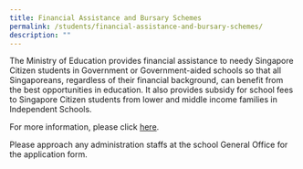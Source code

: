 ```yaml
---
title: Financial Assistance and Bursary Schemes
permalink: /students/financial-assistance-and-bursary-schemes/
description: ""
---
```

The Ministry of Education provides financial assistance to needy Singapore Citizen students in Government or Government-aided schools so that all Singaporeans, regardless of their financial background, can benefit from the best opportunities in education. It also provides subsidy for school fees to Singapore Citizen students from lower and middle income families in Independent Schools.

For more information, please click [here](https://www.moe.gov.sg/financial-matters/financial-assistance).

Please approach any administration staffs at the school General Office for the application form.
